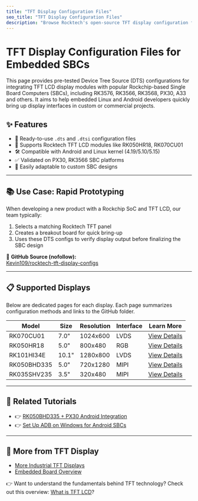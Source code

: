 ```yaml
---
title: "TFT Display Configuration Files"
seo_title: "TFT Display Configuration Files"
description: "Browse Rocktech's open-source TFT display configuration files for embedded systems using Rockchip PX30, A64, and other ARM-based SBCs. Includes DTS, kernel drivers, and panel timing examples."
---
```


# TFT Display Configuration Files for Embedded SBCs
This page provides pre-tested Device Tree Source (DTS) configurations for integrating TFT LCD display modules with popular Rockchip-based Single Board Computers (SBCs), including RK3576, RK3566, RK3568, PX30, A33 and others. It aims to help embedded Linux and Android developers quickly bring up display interfaces in custom or commercial projects.

## ✨ Features

- 📌 Ready-to-use `.dts` and `.dtsi` configuration files
- 🧩 Supports Rocktech TFT LCD modules like RK050HR18, RK070CU01
- 🛠️ Compatible with Android and Linux kernel (4.19/5.10/5.15)
- ✅ Validated on PX30, RK3566 SBC platforms
- 🔧 Easily adaptable to custom SBC designs

---

## 📚 Use Case: Rapid Prototyping

When developing a new product with a Rockchip SoC and TFT LCD, our team typically:
1. Selects a matching Rocktech TFT panel
2. Creates a breakout board for quick bring-up
3. Uses these DTS configs to verify display output before finalizing the SBC design

📂 **GitHub Source (nofollow):**  
<a href="https://github.com/Kevin109/rocktech-tft-display-configs" rel="nofollow">Kevin109/rocktech-tft-display-configs</a>

---

## 📋 Supported Displays

Below are dedicated pages for each display. Each page summarizes configuration methods and links to the GitHub folder.

| Model       | Size  | Resolution | Interface | Learn More |
|-------------|-------|------------|-----------|-------------|
| RK070CU01   | 7.0"  | 1024x600   | LVDS      | [View Details](/tft-config/RK070CU01) |
| RK050HR18   | 5.0"  | 800x480    | RGB       | [View Details](/tft-config/RK050HR18) |
| RK101HI34E  | 10.1" | 1280x800   | LVDS      | [View Details](/tft-config/RK101HI34E) |
| RK050BHD335 | 5.0"  | 720x1280   | MIPI      | [View Details](/tft-config/RK050BHD335) |
| RK035SHV235 | 3.5"  | 320x480    | MIPI      | [View Details](/tft-config/RK035SHV235) |

---

## 🧭 Related Tutorials

- 👉 [RK050BHD335 + PX30 Android Integration](/rk050bhd335-px30-android-setup)
- 👉 [Set Up ADB on Windows for Android SBCs](/setup-adb-on-windows)

---

## 🔗 More from TFT Display

- [More Industrial TFT Displays](https://www.rocktech.com.hk/industrial-tft-displays/)
- [Embedded Board Overview](https://www.rocktech.com.hk/embedded-single-board-computers/)

👉 Want to understand the fundamentals behind TFT technology?
Check out this overview: [What is TFT LCD](https://tft-display.net/posts/what-is-tft-lcd/)?
